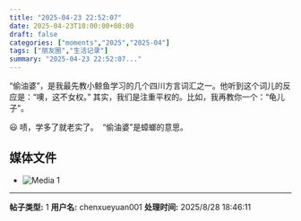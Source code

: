 ```yaml
---
title: "2025-04-23 22:52:07"
date: 2025-04-23T10:00:00+08:00
draft: false
categories: ["moments","2025","2025-04"]
tags: ["朋友圈","生活记录"]
summary: "2025-04-23 22:52:07..."
---
```


“偷油婆”，是我最先教小鲸鱼学习的几个四川方言词汇之一。
​他听到这个词儿的反应是：“噢，这不女权。”
其实，我们是注重平权的。比如，我再教你一个：“龟儿子”。

​😃 啧，学多了就老实了。
​
“​偷油婆”是蟑螂的意思。

## 媒体文件

- ![Media 1](/Moments/photos/2025-04-23/202504232252070.jpg)

---

**帖子类型:** 1
**用户名:** chenxueyuan001
**处理时间:** 2025/8/28 18:46:11